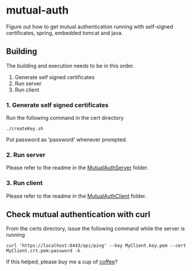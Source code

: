# mutual-auth
Figure out how to get mutual authentication running with self-signed certificates, spring, embedded tomcat and java.

## Building
The building and execution needs to be in this order.
1. Generate self signed certificates
2. Run server
3. Run client

### 1. Generate self signed certificates
Run the following command in the cert directory
```
./createKey.sh
```
Put password as 'password' whenever prompted.

### 2. Run server
Please refer to the readme in the [MutualAuthServer](./MutualAuthServer/) folder.

### 3. Run client
Please refer to the readme in the [MutualAuthClient](./MutualAuthClient/) folder.

## Check mutual authentication with curl
From the certs directory, issue the following command while the server is running
```
curl 'https://localhost:8443/api/ping' --key MyClient.key.pem --cert MyClient.crt.pem:password -k
```
If this helped, please buy me a cup of [coffee](http://paypal.me/SwapneelDatta)?
